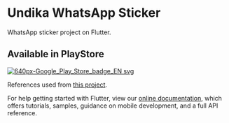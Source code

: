 # Undika WhatsApp Sticker

WhatsApp sticker project on Flutter.
## Available in PlayStore

<a href="https://play.google.com/store/apps/details?id=com.dinamika.undika_wastiker">![640px-Google_Play_Store_badge_EN svg](https://user-images.githubusercontent.com/13075784/85202629-55087180-b325-11ea-8307-acf71c9b7022.png)
</a>

References used from [this project](https://github.com/AkramChauhan/WhatsApp-Stickers-using-Flutter).

For help getting started with Flutter, view our
[online documentation](https://flutter.dev/docs), which offers tutorials,
samples, guidance on mobile development, and a full API reference.
